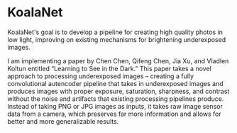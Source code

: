 # KoalaNet
KoalaNet's goal is to develop a pipeline for creating high quality photos in low light, improving on existing mechanisms for brightening underexposed images.

I am implementing a paper by Chen Chen, Qifeng Chen, Jia Xu, and Vladlen Koltun entitled “Learning to See in the Dark.” This paper takes a novel approach to processing underexposed images – creating a fully convolutional autencoder pipeline that takes in underexposed images and produces images with proper exposure, saturation, sharpness, and contrast without the noise and artifacts that existing processing pipelines produce. Instead of taking PNG or JPG images as inputs, it takes raw image sensor data from a camera, which preserves far more information and allows for better and more generalizable results.
